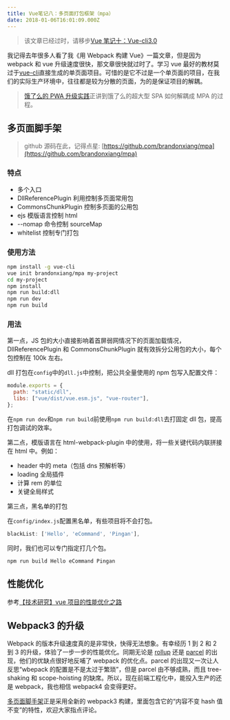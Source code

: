 ```yaml
---
title: Vue笔记八：多页面打包框架（mpa）
date: 2018-01-06T16:01:09.000Z
---
```


> 该文章已经过时，请移步[Vue 笔记十：Vue-cli3.0](https://brandonxiang.top/blog/vue10)

我记得去年很多人看了我《用 Webpack 构建 Vue》一篇文章，但是因为 webpack 和 vue 升级速度很快，那文章很快就过时了。学习 vue 最好的教材莫过于[vue-cli](https://github.com/vuejs/vue-cli)直接生成的单页面项目。可惜的是它不过是一个单页面的项目，在我们的实际生产环境中，往往都是较为分散的页面，为的是保证项目的解耦。

> [饿了么的 PWA 升级实践](https://huangxuan.me/2017/07/12/upgrading-eleme-to-pwa/)正讲到饿了么的超大型 SPA 如何解耦成 MPA 的过程。

## 多页面脚手架

> github 源码在此，记得点星: [https://github.com/brandonxiang/mpa](https://github.com/brandonxiang/mpa)

### 特点

- 多个入口
- DllReferencePlugin 利用控制多页面常用包
- CommonsChunkPlugin 控制多页面的公用包
- ejs 模版语言控制 html
- --nomap 命令控制 sourceMap
- whitelist 控制专门打包

### 使用方法

```bash
npm install -g vue-cli
vue init brandonxiang/mpa my-project
cd my-project
npm install
npm run build:dll
npm run dev
npm run build
```

### 用法

第一点，JS 包的大小直接影响着首屏弱网情况下的页面加载情况，DllReferencePlugin 和 CommonsChunkPlugin 就有效拆分公用包的大小，每个包控制在 100k 左右。

dll 打包在`config`中的`dll.js`中控制，把公共全量使用的 npm 包写入配置文件：

```javascript
module.exports = {
  path: "static/dll",
  libs: ["vue/dist/vue.esm.js", "vue-router"],
};
```

在`npm run dev`和`npm run build`前使用`npm run build:dll`去打固定 dll 包，提高打包调试的效率。

第二点，模版语言在 html-webpack-plugin 中的使用，将一些关键代码内联拼接在 html 中。例如：

- header 中的 meta（包括 dns 预解析等）
- loading 全局插件
- 计算 rem 的单位
- 关键全局样式

第三点，黑名单的打包

在`config/index.js`配置黑名单，有些项目将不会打包。

```javascript
blackList: ['Hello', 'eCommand', 'Pingan'],
```

同时，我们也可以专门指定打几个包。

```shell
npm run build Hello eCommand Pingan
```

## 性能优化

参考[【技术研究】vue 项目的性能优化之路](https://www.jianshu.com/p/40b04701c571)

## Webpack3 的升级

Webpack 的版本升级速度真的是非常快，快得无法想象。有幸经历 1 到 2 和 2 到 3 的升级，体验了一步一步的性能优化。同期无论是 [rollup](https://rollupjs.org/guide/en/) 还是 [parcel](https://parceljs.org/) 的出现，他们的优缺点很好地反哺了 webpack 的优化点。parcel 的出现又一次让人反思“wbepack 的配置是不是太过于繁琐”，但是 parcel 由不够成熟，而且 tree-shaking 和 scope-hoisting 的缺席。所以，现在前端工程化中，能投入生产的还是 webpack，我也相信 webpack4 会变得更好。

[多页面脚手架](https://github.com/brandonxiang/mpa)正是采用全新的 webpack3 构建，里面包含它的“内容不变 hash 值不变”的特性，欢迎大家指点评论。
